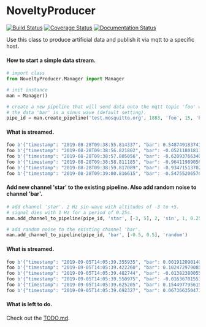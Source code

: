 # NoveltyProducer
[![Build Status](https://travis-ci.org/frank690/NoveltyProducer.svg?branch=master)](https://travis-ci.org/frank690/NoveltyProducer)
[![Coverage Status](https://coveralls.io/repos/github/frank690/NoveltyProducer/badge.svg?branch=master)](https://coveralls.io/github/frank690/NoveltyProducer?branch=master)
[![Documentation Status](https://readthedocs.org/projects/noveltyproducer/badge/?version=latest)](https://noveltyproducer.readthedocs.io/en/latest/?badge=latest)


Use this class to produce artificial data and publish it via mqtt to a specific host.


#### How to start a simple data stream.
~~~py
# import class
from NoveltyProducer.Manager import Manager

# init instance
man = Manager()

# create a new pipeline that will send data onto the mqtt topic 'foo' with 15 Hz.
# the data 'bar' is a sinus wave (default setting).
pipe_id = man.create_pipeline('test.mosquitto.org', 1883, 'foo', 15, 'bar')
~~~


#### What is streamed.
~~~py
foo b'{"timestamp": "2019-08-28T09:38:55.814337", "bar": 0.5487491837412708}'
foo b'{"timestamp": "2019-08-28T09:38:56.821802", "bar": -0.052118018113447295}'
foo b'{"timestamp": "2019-08-28T09:38:57.805056", "bar": -0.620937663401906}'
foo b'{"timestamp": "2019-08-28T09:38:58.811185", "bar": -0.9641198905685163}'
foo b'{"timestamp": "2019-08-28T09:38:59.817089", "bar": -0.9347151370201041}'
foo b'{"timestamp": "2019-08-28T09:39:00.816615", "bar": -0.5475520657645743}'
~~~


#### Add new channel 'star' to the existing pipeline. Also add random noise to channel 'bar'.
~~~py
# add channel 'star'. 2 Hz sin-wave with altitudes of -3 to +5.
# signal dies with 1 Hz for a period of 0.25s.
man.add_channel_to_pipeline(pipe_id, 'star', [-3, 5], 2, 'sin', 1, 0.25)

# add random noise to the existing channel 'bar'.
man.add_channel_to_pipeline(pipe_id, 'bar', [-0.5, 0.5], 'random')
~~~


#### What is streamed.
~~~py
foo b'{"timestamp": "2019-09-05T14:05:39.355935", "bar": 0.0019120901409, "star": -1.888965311351}'
foo b'{"timestamp": "2019-09-05T14:05:39.422260", "bar": 0.1024729790856, "star": -2.990286176688}'
foo b'{"timestamp": "2019-09-05T14:05:39.482744", "bar": -0.0138238005510, "star": -1.700181812509}'
foo b'{"timestamp": "2019-09-05T14:05:39.550975", "bar": -0.0163670155393, "star": 0}'
foo b'{"timestamp": "2019-09-05T14:05:39.625205", "bar": 0.1544977956158, "star": 0}'
foo b'{"timestamp": "2019-09-05T14:05:39.692327", "bar": 0.0673663504719, "star": 0}'
~~~


#### What is left to do.
Check out the [TODO.md](https://github.com/frank690/NoveltyProducer/blob/master/TODO.md).
